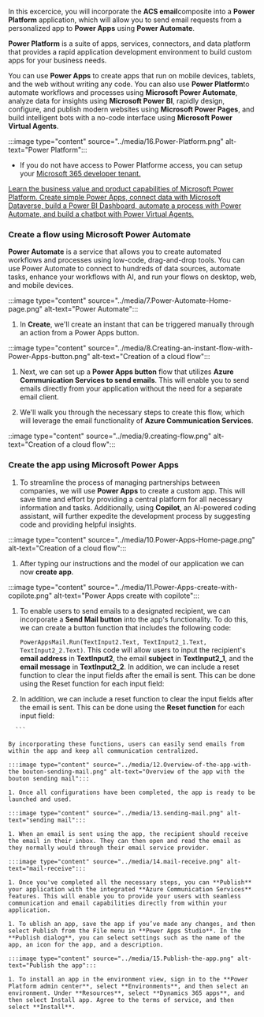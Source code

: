 <!-- markdownlint-disable MD041 -->

In this excercice, you will incorporate the **ACS email**composite into a **Power Platform** application, which will allow you to send email requests from a personalized app to **Power Apps** using **Power Automate**.

**Power Platform** is a suite of apps, services, connectors, and data platform that provides a rapid application development environment to build custom apps for your business needs. 

You can use **Power Apps** to create apps that run on mobile devices, tablets, and the web without writing any code. You can also use **Power Platform**to automate workflows and processes using **Microsoft Power Automate**, analyze data for insights using **Microsoft Power BI**, rapidly design, configure, and publish modern websites using **Microsoft Power Pages**, and build intelligent bots with a no-code interface using **Microsoft Power Virtual Agents**.

:::image type="content" source="../media/16.Power-Platform.png" alt-text="Power Platform":::

- If you do not have access to Power Platforme access, you can setup your [Microsoft 365 developer tenant.](https://developer.microsoft.com/microsoft-365/dev-program)

[Learn the business value and product capabilities of Microsoft Power Platform. Create simple Power Apps, connect data with Microsoft Dataverse, build a Power BI Dashboard, automate a process with Power Automate, and build a chatbot with Power Virtual Agents.](https://learn.microsoft.com/en-us/certifications/power-platform-fundamentals/)

### Create a flow using Microsoft Power Automate

 **Power Automate** is a service that allows you to create automated workflows and processes using low-code, drag-and-drop tools. You can use Power Automate to connect to hundreds of data sources, automate tasks, enhance your workflows with AI, and run your flows on desktop, web, and mobile devices.

:::image type="content" source="../media/7.Power-Automate-Home-page.png" alt-text="Power Automate":::

1. In **Create**, we'll create an instant that can be triggered manually through an action from a Power Apps button.

:::image type="content" source="../media/8.Creating-an-instant-flow-with-Power-Apps-button.png" alt-text="Creation of a cloud flow":::

1. Next, we can set up a **Power Apps button** flow that utilizes **Azure Communication Services to send emails**. This will enable you to send emails directly from your application without the need for a separate email client. 

1. We'll walk you through the necessary steps to create this flow, which will leverage the email functionality of **Azure Communication Services**.

::image type="content" source="../media/9.creating-flow.png" alt-text="Creation of a cloud flow":::

### Create the app using Microsoft Power Apps

1. To streamline the process of managing partnerships between companies, we will use **Power Apps** to create a custom app. This will save time and effort by providing a central platform for all necessary information and tasks. Additionally, using **Copilot**, an AI-powered coding assistant, will further expedite the development process by suggesting code and providing helpful insights. 


:::image type="content" source="../media/10.Power-Apps-Home-page.png" alt-text="Creation of a cloud flow":::

1. After typing our instructions and the model of our application we can now **create app**.

:::image type="content" source="../media/11.Power-Apps-create-with-copilote.png" alt-text="Power Apps create with copilote":::

1. To enable users to send emails to a designated recipient, we can incorporate a **Send Mail button** into the app's functionality. To do this, we can create a button function that includes the following code:

    `PowerAppsMail.Run(TextInput2.Text, TextInput2_1.Text, TextInput2_2.Text)`.
This code will allow users to input the recipient's **email address** in **TextInput2**, the email **subject** in **TextInput2_1**, and the **email message** in **TextInput2_2**. 
In addition, we can include a reset function to clear the input fields after the email is sent. This can be done using the Reset function for each input field: 

1. In addition, we can include a reset function to clear the input fields after the email is sent. This can be done using the **Reset function** for each input field: 

  ``` Reset(TextInput2); Reset(TextInput2_1); Reset(TextInput2_2)
    ```

 By incorporating these functions, users can easily send emails from within the app and keep all communication centralized.

:::image type="content" source="../media/12.Overview-of-the-app-with-the bouton-sending-mail.png" alt-text="Overview of the app with the bouton sending mail":::

1. Once all configurations have been completed, the app is ready to be launched and used.

:::image type="content" source="../media/13.sending-mail.png" alt-text="sending mail":::

1. When an email is sent using the app, the recipient should receive the email in their inbox. They can then open and read the email as they normally would through their email service provider.

:::image type="content" source="../media/14.mail-receive.png" alt-text="mail-receive":::

1. Once you've completed all the necessary steps, you can **Publish** your application with the integrated **Azure Communication Services** features. This will enable you to provide your users with seamless communication and email capabilities directly from within your application. 

1. To ublish an app, save the app if you’ve made any changes, and then select Publish from the File menu in **Power Apps Studio**. In the **Publish dialog**, you can select settings such as the name of the app, an icon for the app, and a description.

:::image type="content" source="../media/15.Publish-the-app.png" alt-text="Publish the app":::

1. To install an app in the environment view, sign in to the **Power Platform admin center**, select **Environments**, and then select an environment. Under **Resources**, select **Dynamics 365 apps**, and then select Install app. Agree to the terms of service, and then select **Install**.

